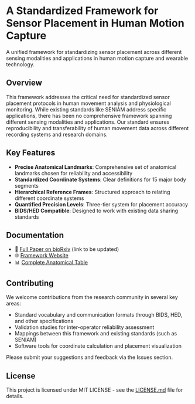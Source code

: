 # A Standardized Framework for Sensor Placement in Human Motion Capture

A unified framework for standardizing sensor placement across different sensing modalities and applications in human motion capture and wearable technology.

## Overview

This framework addresses the critical need for standardized sensor placement protocols in human movement analysis and physiological monitoring. While existing standards like SENIAM address specific applications, there has been no comprehensive framework spanning different sensing modalities and applications. Our standard ensures reproducibility and transferability of human movement data across different recording systems and research domains.

## Key Features

- **Precise Anatomical Landmarks**: Comprehensive set of anatomical landmarks chosen for reliability and accessibility
- **Standardized Coordinate Systems**: Clear definitions for 15 major body segments
- **Hierarchical Reference Frames**: Structured approach to relating different coordinate systems
- **Quantified Precision Levels**: Three-tier system for placement accuracy
- **BIDS/HED Compatible**: Designed to work with existing data sharing standards

## Documentation

- 📖 [Full Paper on bioRxiv](https://www.biorxiv.org/) (link to be updated)
- 🌐 [Framework Website](https://human-sensor-placement.github.io)
- 📊 [Complete Anatomical Table](https://human-sensor-placement.github.io/anatomical_table.html)

## Contributing

We welcome contributions from the research community in several key areas:

- Standard vocabulary and communication formats through BIDS, HED, and other specifications
- Validation studies for inter-operator reliability assessment
- Mappings between this framework and existing standards (such as SENIAM)
- Software tools for coordinate calculation and placement visualization

Please submit your suggestions and feedback via the Issues section.

## License

This project is licensed under MIT LICENSE - see the [LICENSE.md](LICENSE.md) file for details.

